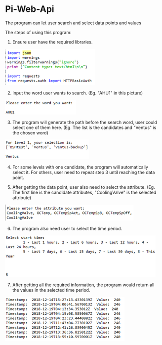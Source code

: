 # Pi-Web-Api
The program can let user search and select data points and values

The steps of using this program:
1. Ensure user have the required libraries.

![alt text](https://github.com/Jasmine0729/Pi-Web-Api/blob/master/Pictures/1.png)

2. Input the word user wants to search. (Eg. "AHU1" in this picture)

![alt text](https://github.com/Jasmine0729/Pi-Web-Api/blob/master/Pictures/2.png)

3. The program will generate the path before the search word, user could select one of them here. (Eg. The list is the candidates and "Ventus" is the chosen word)

![alt text](https://github.com/Jasmine0729/Pi-Web-Api/blob/master/Pictures/3.png)

4. For some levels with one candidate, the program will automatically select it. For others, user need to repeat step 3 until reaching the data point.

5. After getting the data point, user also need to select the attribute. (Eg. The first line is the candidate attributes, "CoolingValve" is the selected attribute)

![alt text](https://github.com/Jasmine0729/Pi-Web-Api/blob/master/Pictures/4.png)

6. The program also need user to select the time period.

![alt text](https://github.com/Jasmine0729/Pi-Web-Api/blob/master/Pictures/5.png)

7. After getting all the required information, the program would return all the values in the selected time period.

![alt text](https://github.com/Jasmine0729/Pi-Web-Api/blob/master/Pictures/6.png)
